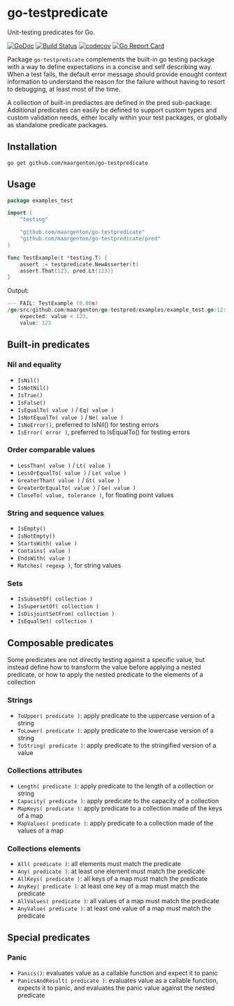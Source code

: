 # go-testpredicate

Unit-testing predicates for Go.

[![GoDoc](https://godoc.org/github.com/maargenton/go-testpredicate?status.svg)](https://godoc.org/github.com/maargenton/go-testpredicate)
[![Build Status](https://travis-ci.org/maargenton/go-testpredicate.svg?branch=master)](https://travis-ci.org/maargenton/go-testpredicate)
[![codecov](https://codecov.io/gh/maargenton/go-testpredicate/branch/master/graph/badge.svg)](https://codecov.io/gh/maargenton/go-testpredicate)
[![Go Report Card](https://goreportcard.com/badge/github.com/maargenton/go-testpredicate)](https://goreportcard.com/report/github.com/maargenton/go-testpredicate)

Package `go-testpredicate` complements the built-in go testing package with a
way to define expectations in a concise and self describing way. When a test
fails, the default error message should provide enought context information
to understand the reason for the failure without having to resort to
debugging, at least most of the time.

A collection of built-in prediactes are defined in the pred sub-package.
Additional predicates can easily be defined to support custom types and custom
validation needs, either locally within your test packages, or globally as
standalone predicate packages.

## Installation

    go get github.com/maargenton/go-testpredicate

## Usage

```go
package examples_test

import (
    "testing"

    "github.com/maargenton/go-testpredicate"
    "github.com/maargenton/go-testpredicate/pred"
)

func TestExample(t *testing.T) {
    assert := testpredicate.NewAsserter(t)
    assert.That(123, pred.Lt(123))
}
```

Output:
```go
--- FAIL: TestExample (0.00s)
/go/src/github.com/maargenton/go-testpred/examples/example_test.go:12:
    expected: value < 123,
    value: 123
```

## Built-in predicates

### Nil and equality

- `IsNil()`
- `IsNotNil()`
- `IsTrue()`
- `IsFalse()`
- `IsEqualTo( value )` / `Eq( value )`
- `IsNotEqualTo( value )` / `Ne( value )`
- `IsNoError()`, preferred to IsNil() for testing errors
- `IsError( error )`, preferred to IsEqualTo() for testing errors

### Order comparable values

- `LessThan( value )` / `Lt( value )`
- `LessOrEqualTo( value )` / `Le( value )`
- `GreaterThan( value )` / `Gt( value )`
- `GreaterOrEqualTo( value )` / `Ge( value )`
- `CloseTo( value, tolerance )`, for floating point values

### String and sequence values

- `IsEmpty()`
- `IsNotEmpty()`
- `StartsWith( value )`
- `Contains( value )`
- `EndsWith( value )`
- `Matches( regexp )`, for string values

### Sets

- `IsSubsetOf( collection )`
- `IsSupersetOf( collection )`
- `IsDisjointSetFrom( collection )`
- `IsEqualSet( collection )`

## Composable predicates

Some predicates are not directly testing against a specific value, but instead define how to transform the value before applying a nested predicate, or how to apply the nested predicate to the elements of a collection

### Strings

- `ToUpper( predicate )`: apply predicate to the uppercase version of a string
- `ToLower( predicate )`: apply predicate to the lowercase version of a string
- `ToString( predicate )`: apply predicate to the stringified version of a value

### Collections attributes

- `Length( predicate )`: apply predicate to the length of a collection or string
- `Capacity( predicate )`: apply predicate to the capacity of a collection
- `MapKeys( predicate )`: apply predicate to a collection made of the keys of a map
- `MapValues( predicate )`: apply predicate to a collection made of the values of a map

### Collections elements

- `All( predicate )`: all elements must match the predicate
- `Any( predicate )`: at least one element must match the predicate
- `AllKeys( predicate )`: all keys of a map must match the predicate
- `AnyKey( predicate )`: at least one key of a map must match the predicate
- `AllValues( predicate )`: all values of a map must match the predicate
- `AnyValue( predicate )`: at least one value of a map must match the predicate

## Special predicates

### Panic

- `Panics()`: evaluates value as a callable function and expect it to panic
- `PanicsAndResult( predicate )`: evaluates value as a callable function,
  expects it to panic, and evaluates the panic value against the nested
  predicate
